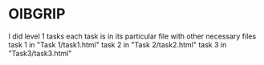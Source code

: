 # OIBGRIP
I did level 1 tasks
each task is in its particular file with other necessary files 
task 1 in "Task 1/task1.html"
task 2 in "Task 2/task2.html"
task 3 in "Task3/task3.html"


